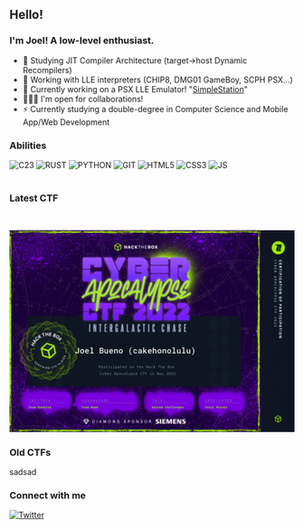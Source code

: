 ## Hello!

### I'm Joel! A low-level enthusiast.

- 🚧 Studying JIT Compiler Architecture (target->host Dynamic Recompilers)
- 🔭 Working with LLE interpreters (CHIP8, DMG01 GameBoy, SCPH PSX...)
- 🧠 Currently working on a PSX LLE Emulator! "[SimpleStation](https://github.com/cakehonolulu/SimpleStation)"
- 🧑🏽‍💻 I'm open for collaborations!
- ⚡ Currently studying a double-degree in Computer Science and Mobile App/Web Development


### Abilities
<div class="abilities"> 
<img alt="C23" src="https://cdn.jsdelivr.net/gh/devicons/devicon/icons/c/c-plain.svg" width="25" height="25" />
<img alt="RUST" src="https://cdn.jsdelivr.net/gh/devicons/devicon/icons/rust/rust-plain.svg" width="25" height="25" />
<img alt="PYTHON" src="https://cdn.jsdelivr.net/gh/devicons/devicon/icons/python/python-original-wordmark.svg" width="25" height="25" />
<img alt="GIT" src="https://cdn.jsdelivr.net/gh/devicons/devicon/icons/git/git-original.svg" width="25" height="25" />
<img alt="HTML5" src="https://cdn.jsdelivr.net/gh/devicons/devicon/icons/html5/html5-original-wordmark.svg" width="25" height="25" />
<img alt="CSS3" src="https://cdn.jsdelivr.net/gh/devicons/devicon/icons/css3/css3-original-wordmark.svg" width="25" height="25" />
<img alt="JS" src="https://cdn.jsdelivr.net/gh/devicons/devicon/icons/javascript/javascript-original.svg" width="25" height="25" />
</div>
<br>

### Latest CTF

<br>

![Twitter](resources/images/CTF-Cyber-Apocalypse-2022-cakehonolulu.jpg)

### Old CTFs

<spoiler>
sadsad
</spoiler>


### Connect with me

[![Twitter](https://img.shields.io/twitter/follow/cakehonolulu?color=lightblue&label=Twitter&logo=red&logoColor=red&style=flat-square)](https://twitter.com/intent/follow?screen_name=cakehonolulu)
